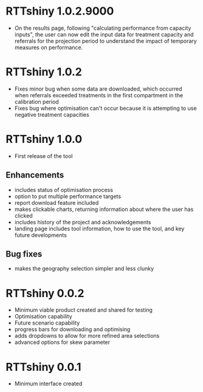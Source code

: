 
# RTTshiny 1.0.2.9000

* On the results page, following "calculating performance from capacity inputs", the user can now edit the input data for treatment capacity and referrals for the projection period to understand the impact of temporary measures on performance.

# RTTshiny 1.0.2

* Fixes minor bug when some data are downloaded, which occurred when referrals exceeded treatments in the first compartment in the calibration period
* Fixes bug where optimisation can't occur because it is attempting to use negative treatment capacities

# RTTshiny 1.0.0

* First release of the tool

## Enhancements

* includes status of optimisation process
* option to put multiple performance targets
* report download feature included
* makes clickable charts, returning information about where the user has clicked
* includes history of the project and acknowledgements
* landing page includes tool information, how to use the tool, and key future developments


## Bug fixes

* makes the geography selection simpler and less clunky

# RTTshiny 0.0.2

* Minimum viable product created and shared for testing
* Optimisation capability
* Future scenario capability
* progress bars for downloading and optimising
* adds dropdowns to allow for more refined area selections
* advanced options for skew parameter

# RTTshiny 0.0.1

* Minimum interface created
